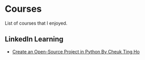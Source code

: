 # Courses

List of courses that I enjoyed.

## LinkedIn Learning

- [Create an Open-Source Project in Python By Cheuk Ting Ho](https://www.linkedin.com/learning/create-an-open-source-project-in-python)
